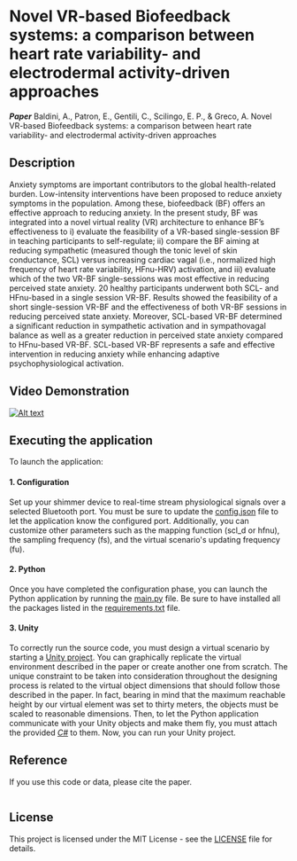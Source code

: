 # Novel VR-based Biofeedback systems: a comparison between heart rate variability- and electrodermal activity-driven approaches


***Paper*** Baldini, A., Patron, E., Gentili, C., Scilingo, E. P., & Greco, A. Novel VR-based Biofeedback systems: a comparison between heart rate variability- and electrodermal activity-driven approaches

## Description
Anxiety symptoms are important contributors to the global health-related burden. Low-intensity interventions have been proposed to reduce anxiety symptoms in the population. Among these, biofeedback (BF) offers an effective approach to reducing anxiety. In the present study, BF was integrated into a novel virtual reality (VR) architecture to enhance BF’s effectiveness to i) evaluate the feasibility of a VR-based single-session BF in teaching participants to self-regulate; ii) compare the BF aiming at reducing sympathetic (measured though the tonic level of skin conductance, SCL) versus increasing cardiac vagal (i.e., normalized high frequency of heart rate variability, HFnu-HRV) activation, and iii) evaluate which of the two VR-BF single-sessions was most effective in reducing perceived state anxiety.
20 healthy participants underwent both SCL- and HFnu-based in a single session VR-BF. Results showed the feasibility of a short single-session VR-BF and the effectiveness of both VR-BF sessions in reducing perceived state anxiety. Moreover, SCL-based VR-BF determined a significant reduction in sympathetic activation and in sympathovagal balance as well as a greater reduction in perceived state anxiety compared to HFnu-based VR-BF. SCL-based VR-BF represents a safe and effective intervention in reducing anxiety while enhancing adaptive psychophysiological activation.

## Video Demonstration
[![Alt text](./img/vr_bf_demo.png)](https://drive.google.com/drive/folders/1I6p-QJtqOD4YljUHDc__V_r54W-R86yq?usp=sharing)


## Executing the application
To launch the application:

#### 1. Configuration
Set up your shimmer device to real-time stream physiological signals over a selected Bluetooth port. You must be sure to update the [config.json](./python/config.json) file to let the application know the configured port. Additionally, you can customize other parameters such as the mapping function (scl_d or hfnu), the sampling frequency (fs), and the virtual scenario's updating frequency (fu).

#### 2. Python
Once you have completed the configuration phase, you can launch the Python application by running the [main.py](./python/main.py) file. Be sure to have installed all the packages listed in the [requirements.txt](./python/requirements.txt) file.

#### 3. Unity
To correctly run the source code, you must design a virtual scenario by starting a [Unity project](https://unity.com/pages/unity-pro-buy-now?utm_source=google&utm_medium=cpc&utm_campaign=cc_dd_upr_emea_emea-t2_en_pu_sem-gg_acq_br-pr_2023-01_brand-et2_cc3022_ev-br_id:71700000105990829&utm_content=cc_dd_upr_emea_pu_sem_gg_ev-br_pros_x_npd_cpc_kw_sd_all_x_x_brand_id:58700008262875240&utm_term=unity&&&&&gad_source=1&gclid=EAIaIQobChMI0fTLwOibggMVDtF3Ch04NgWVEAAYASAAEgIsc_D_BwE&gclsrc=aw.ds).
You can graphically replicate the virtual environment described in the paper or create another one from scratch. The unique constraint to be taken into consideration throughout the designing process is related to the virtual object dimensions that should follow those described in the paper. In fact, bearing in mind that the maximum reachable height by our virtual element was set to thirty meters, the objects must be scaled to reasonable dimensions.
Then, to let the Python application communicate with your Unity objects and make them fly, you must attach the provided [*C#*](./unity/UnityClient.cs) to them. Now, you can run your Unity project.


## Reference
If you use this code or data, please cite the paper.
```
```

## License
This project is licensed under the MIT License - see the [LICENSE](./LICENSE) file for details.



